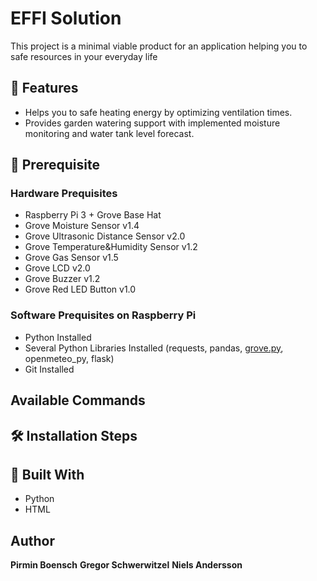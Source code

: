 # EFFI Solution

This project is a minimal viable product for an application helping you to safe resources in your everyday life

## 🚀 Features

- Helps you to safe heating energy by optimizing ventilation times.
- Provides garden watering support with implemented moisture monitoring and water tank level forecast.

## 🦋 Prerequisite

### Hardware Prequisites

- Raspberry Pi 3 + Grove Base Hat
- Grove Moisture Sensor v1.4
- Grove Ultrasonic Distance Sensor v2.0
- Grove Temperature&Humidity Sensor v1.2
- Grove Gas Sensor v1.5
- Grove LCD v2.0
- Grove Buzzer v1.2
- Grove Red LED Button v1.0

### Software Prequisites on Raspberry Pi

- Python Installed
- Several Python Libraries Installed (requests, pandas, [grove.py](https://github.com/Seeed-Studio/grove.py), openmeteo_py, flask)
- Git Installed

## Available Commands

## 🛠️ Installation Steps

## 👷 Built With

- Python
- HTML

## Author

**Pirmin Boensch**
**Gregor Schwerwitzel**
**Niels Andersson**
